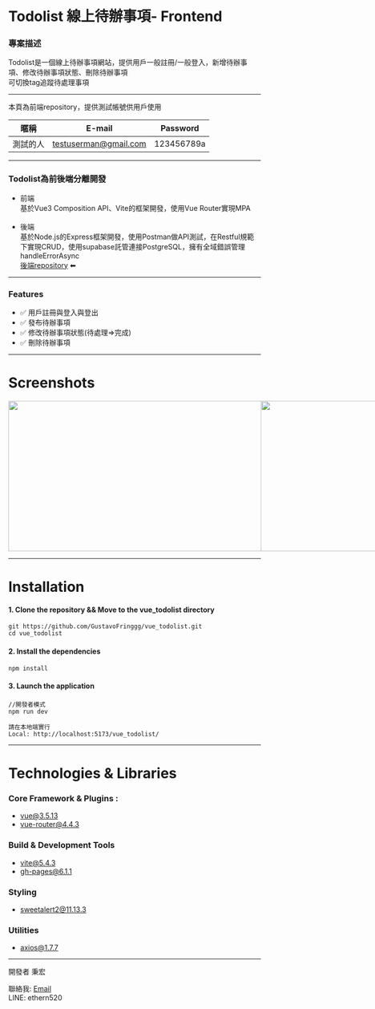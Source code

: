 # Todolist 線上待辦事項- Frontend<br>


### 專案描述
Todolist是一個線上待辦事項網站，提供用戶一般註冊/一般登入，新增待辦事項、修改待辦事項狀態、刪除待辦事項<br>
可切換tag追蹤待處理事項

---

本頁為前端repository，提供測試帳號供用戶使用<br>

|暱稱 | E-mail                | Password   |
|----|-----------------------|------------|
| 測試的人 | testuserman@gmail.com    | 123456789a |

--- 
### Todolist為前後端分離開發<br>
- 前端<br>
基於Vue3 Composition API、Vite的框架開發，使用Vue Router實現MPA<br><br>
- 後端<br>
基於Node.js的Express框架開發，使用Postman做API測試，在Restful規範下實現CRUD，使用supabase託管連接PostgreSQL，擁有全域錯誤管理handleErrorAsync<br>
[後端repository](<https://github.com/GustavoFringgg/todolist-backend>) ⬅<br>


---
### Features
- ✅ 用戶註冊與登入與登出
- ✅ 發布待辦事項
- ✅ 修改待辦事項狀態(待處理=>完成)
- ✅ 刪除待辦事項
---

# Screenshots
<div style="display: flex;">
  <img src="https://firebasestorage.googleapis.com/v0/b/theodore-s-blog.appspot.com/o/%E5%80%8B%E4%BA%BA%E8%B3%87%E6%96%99%E5%A4%BE%2Fgithub%20readme%2Ftodolist%2F4.jpg?alt=media&token=2a890086-5f89-4991-b9c5-b8183364dde1" width="600" height="300">
  <img src="https://firebasestorage.googleapis.com/v0/b/theodore-s-blog.appspot.com/o/%E5%80%8B%E4%BA%BA%E8%B3%87%E6%96%99%E5%A4%BE%2Fgithub%20readme%2Ftodolist%2F5.jpg?alt=media&token=391733df-91be-4f29-9781-aff6ad609938" width="600" height="300">
  <img src="https://firebasestorage.googleapis.com/v0/b/theodore-s-blog.appspot.com/o/%E5%80%8B%E4%BA%BA%E8%B3%87%E6%96%99%E5%A4%BE%2Fgithub%20readme%2Ftodolist%2F1.jpg?alt=media&token=3bcae35d-4574-47e1-98d3-5c5fdc2834bb" width="600" height="300">
  <img src="https://firebasestorage.googleapis.com/v0/b/theodore-s-blog.appspot.com/o/%E5%80%8B%E4%BA%BA%E8%B3%87%E6%96%99%E5%A4%BE%2Fgithub%20readme%2Ftodolist%2F2.jpg?alt=media&token=4d8e07fa-70c4-4c0a-874e-700eb0d49c98" width="600" height="300">
  <img src="https://firebasestorage.googleapis.com/v0/b/theodore-s-blog.appspot.com/o/%E5%80%8B%E4%BA%BA%E8%B3%87%E6%96%99%E5%A4%BE%2Fgithub%20readme%2Ftodolist%2F3.jpg?alt=media&token=efa34bde-7f44-462f-92e4-6d08edb8e7cc" width="600" height="300">
</div>

---

# Installation

#### 1. Clone the repository && Move to the vue_todolist directory
```
git https://github.com/GustavoFringgg/vue_todolist.git
cd vue_todolist
```
#### 2. Install the dependencies
```
npm install
```
#### 3. Launch the application
```
//開發者模式
npm run dev

請在本地端實行
Local: http://localhost:5173/vue_todolist/
```
---

# Technologies & Libraries
### Core Framework & Plugins :
- vue@3.5.13
- vue-router@4.4.3

### Build & Development Tools 
- vite@5.4.3
- gh-pages@6.1.1

### Styling 
- sweetalert2@11.13.3

### Utilities 
- axios@1.7.7

---

開發者
秉宏

聯絡我: [Email](mailto:adamtsai0408@gmail.com)<br>
LINE: ethern520

